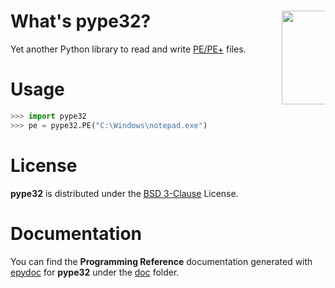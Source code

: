 What's pype32? <img src="http://goo.gl/jrf7j8" align="right" height="150" style="max-width: 70px">
======

Yet another Python library to read and write [PE/PE+](http://es.wikipedia.org/wiki/Portable_Executable) files.

Usage
======

```python
>>> import pype32
>>> pe = pype32.PE("C:\Windows\notepad.exe")
```

License
======

**pype32** is distributed under the [BSD 3-Clause](http://opensource.org/licenses/BSD-3-Clause) License.

Documentation
======

You can find the **Programming Reference** documentation generated with [epydoc](http://epydoc.sourceforge.net/) for **pype32** under the [doc](doc/index.html) folder.